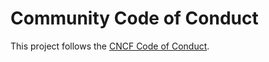 <!--
SPDX-FileCopyrightText: 2024 The Crossplane Authors <https://crossplane.io>

SPDX-License-Identifier: CC0-1.0
-->

# Community Code of Conduct

This project follows the [CNCF Code of Conduct](https://github.com/cncf/foundation/blob/master/code-of-conduct.md).
